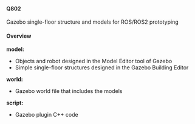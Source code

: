 #### Q802

Gazebo single-floor structure and models for ROS/ROS2 prototyping

#### Overview

**model:**
- Objects and robot designed in the Model Editor tool of Gazebo
- Simple single-floor structures designed in the Gazebo Building Editor

**world:**
- Gazebo world file that includes the models
    
**script:**
- Gazebo plugin C++ code

